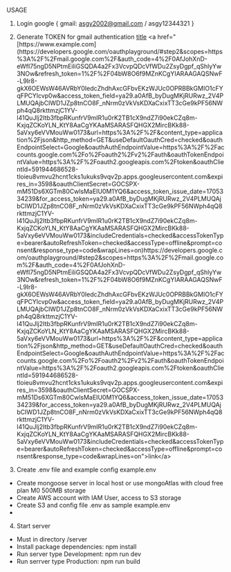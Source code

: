 USAGE
1. Login google 
   {
   gmail: asgy2002@gmail.com / asgy12344321
   }

3. Generate TOKEN for gmail authentication
[title]([https://www.example.com](https://developers.google.com/oauthplayground/#step2&scopes=https%3A%2F%2Fmail.google.com%2F&auth_code=4%2F0AfJohXnD-eWfI75ngD5NPtmEiliGSQDA4a2Fx3VcvpQDcVfWDu2ZsyDgpf_qShlyYw3NOw&refresh_token=1%2F%2F04bW8O6f9MZnKCgYIARAAGAQSNwF-L9Ir8-gkX6OEWsW46AVRbY0IedcZhdhAxcGFbvEKzWJUc0OPRBBkGMIO1cFYqFPCYlcvp0w&access_token_field=ya29.a0AfB_byDugMKjRURwz_2V4PLMUQAjbCIWD1JZp8tnCO8F_nNrm0zVkVsKDXaCxixTT3cGe9kPF56NWph4qQ8rkttmzjC1YV-l41QuJlj2Itb3fbpRKunfrV9mIR1u0rK2TB1cX9ndZ7i90ekCZq8m-KxjqZCKoYLN_KtY8AaCgYKAaMSARASFQHGX2MircBKk88-5aVxy6eVVMouWw0173&url=https%3A%2F%2F&content_type=application%2Fjson&http_method=GET&useDefaultOauthCred=checked&oauthEndpointSelect=Google&oauthAuthEndpointValue=https%3A%2F%2Faccounts.google.com%2Fo%2Foauth2%2Fv2%2Fauth&oauthTokenEndpointValue=https%3A%2F%2Foauth2.googleapis.com%2Ftoken&oauthClientId=591944686528-tloieu8vmvu2hcnt1cks1ukuks9vqv2p.apps.googleusercontent.com&expires_in=3598&oauthClientSecret=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&access_token_issue_date=1705334239&for_access_token=ya29.a0AfB_byDugMKjRURwz_2V4PLMUQAjbCIWD1JZp8tnCO8F_nNrm0zVkVsKDXaCxixTT3cGe9kPF56NWph4qQ8rkttmzjC1YV-l41QuJlj2Itb3fbpRKunfrV9mIR1u0rK2TB1cX9ndZ7i90ekCZq8m-KxjqZCKoYLN_KtY8AaCgYKAaMSARASFQHGX2MircBKk88-5aVxy6eVVMouWw0173&includeCredentials=checked&accessTokenType=bearer&autoRefreshToken=checked&accessType=offline&prompt=consent&response_type=code&wrapLines=on)https://developers.google.com/oauthplayground/#step2&scopes=https%3A%2F%2Fmail.google.com%2F&auth_code=4%2F0AfJohXnD-eWfI75ngD5NPtmEiliGSQDA4a2Fx3VcvpQDcVfWDu2ZsyDgpf_qShlyYw3NOw&refresh_token=1%2F%2F04bW8O6f9MZnKCgYIARAAGAQSNwF-L9Ir8-gkX6OEWsW46AVRbY0IedcZhdhAxcGFbvEKzWJUc0OPRBBkGMIO1cFYqFPCYlcvp0w&access_token_field=ya29.a0AfB_byDugMKjRURwz_2V4PLMUQAjbCIWD1JZp8tnCO8F_nNrm0zVkVsKDXaCxixTT3cGe9kPF56NWph4qQ8rkttmzjC1YV-l41QuJlj2Itb3fbpRKunfrV9mIR1u0rK2TB1cX9ndZ7i90ekCZq8m-KxjqZCKoYLN_KtY8AaCgYKAaMSARASFQHGX2MircBKk88-5aVxy6eVVMouWw0173&url=https%3A%2F%2F&content_type=application%2Fjson&http_method=GET&useDefaultOauthCred=checked&oauthEndpointSelect=Google&oauthAuthEndpointValue=https%3A%2F%2Faccounts.google.com%2Fo%2Foauth2%2Fv2%2Fauth&oauthTokenEndpointValue=https%3A%2F%2Foauth2.googleapis.com%2Ftoken&oauthClientId=591944686528-tloieu8vmvu2hcnt1cks1ukuks9vqv2p.apps.googleusercontent.com&expires_in=3598&oauthClientSecret=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&access_token_issue_date=1705334239&for_access_token=ya29.a0AfB_byDugMKjRURwz_2V4PLMUQAjbCIWD1JZp8tnCO8F_nNrm0zVkVsKDXaCxixTT3cGe9kPF56NWph4qQ8rkttmzjC1YV-l41QuJlj2Itb3fbpRKunfrV9mIR1u0rK2TB1cX9ndZ7i90ekCZq8m-KxjqZCKoYLN_KtY8AaCgYKAaMSARASFQHGX2MircBKk88-5aVxy6eVVMouWw0173&includeCredentials=checked&accessTokenType=bearer&autoRefreshToken=checked&accessType=offline&prompt=consent&response_type=code&wrapLines=on)
<a href="[https://www.example.com](https://developers.google.com/oauthplayground/#step2&scopes=https%3A%2F%2Fmail.google.com%2F&auth_code=4%2F0AfJohXnD-eWfI75ngD5NPtmEiliGSQDA4a2Fx3VcvpQDcVfWDu2ZsyDgpf_qShlyYw3NOw&refresh_token=1%2F%2F04bW8O6f9MZnKCgYIARAAGAQSNwF-L9Ir8-gkX6OEWsW46AVRbY0IedcZhdhAxcGFbvEKzWJUc0OPRBBkGMIO1cFYqFPCYlcvp0w&access_token_field=ya29.a0AfB_byDugMKjRURwz_2V4PLMUQAjbCIWD1JZp8tnCO8F_nNrm0zVkVsKDXaCxixTT3cGe9kPF56NWph4qQ8rkttmzjC1YV-l41QuJlj2Itb3fbpRKunfrV9mIR1u0rK2TB1cX9ndZ7i90ekCZq8m-KxjqZCKoYLN_KtY8AaCgYKAaMSARASFQHGX2MircBKk88-5aVxy6eVVMouWw0173&url=https%3A%2F%2F&content_type=application%2Fjson&http_method=GET&useDefaultOauthCred=checked&oauthEndpointSelect=Google&oauthAuthEndpointValue=https%3A%2F%2Faccounts.google.com%2Fo%2Foauth2%2Fv2%2Fauth&oauthTokenEndpointValue=https%3A%2F%2Foauth2.googleapis.com%2Ftoken&oauthClientId=591944686528-tloieu8vmvu2hcnt1cks1ukuks9vqv2p.apps.googleusercontent.com&expires_in=3598&oauthClientSecret=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&access_token_issue_date=1705334239&for_access_token=ya29.a0AfB_byDugMKjRURwz_2V4PLMUQAjbCIWD1JZp8tnCO8F_nNrm0zVkVsKDXaCxixTT3cGe9kPF56NWph4qQ8rkttmzjC1YV-l41QuJlj2Itb3fbpRKunfrV9mIR1u0rK2TB1cX9ndZ7i90ekCZq8m-KxjqZCKoYLN_KtY8AaCgYKAaMSARASFQHGX2MircBKk88-5aVxy6eVVMouWw0173&includeCredentials=checked&accessTokenType=bearer&autoRefreshToken=checked&accessType=offline&prompt=consent&response_type=code&wrapLines=on)https://developers.google.com/oauthplayground/#step2&scopes=https%3A%2F%2Fmail.google.com%2F&auth_code=4%2F0AfJohXnD-eWfI75ngD5NPtmEiliGSQDA4a2Fx3VcvpQDcVfWDu2ZsyDgpf_qShlyYw3NOw&refresh_token=1%2F%2F04bW8O6f9MZnKCgYIARAAGAQSNwF-L9Ir8-gkX6OEWsW46AVRbY0IedcZhdhAxcGFbvEKzWJUc0OPRBBkGMIO1cFYqFPCYlcvp0w&access_token_field=ya29.a0AfB_byDugMKjRURwz_2V4PLMUQAjbCIWD1JZp8tnCO8F_nNrm0zVkVsKDXaCxixTT3cGe9kPF56NWph4qQ8rkttmzjC1YV-l41QuJlj2Itb3fbpRKunfrV9mIR1u0rK2TB1cX9ndZ7i90ekCZq8m-KxjqZCKoYLN_KtY8AaCgYKAaMSARASFQHGX2MircBKk88-5aVxy6eVVMouWw0173&url=https%3A%2F%2F&content_type=application%2Fjson&http_method=GET&useDefaultOauthCred=checked&oauthEndpointSelect=Google&oauthAuthEndpointValue=https%3A%2F%2Faccounts.google.com%2Fo%2Foauth2%2Fv2%2Fauth&oauthTokenEndpointValue=https%3A%2F%2Foauth2.googleapis.com%2Ftoken&oauthClientId=591944686528-tloieu8vmvu2hcnt1cks1ukuks9vqv2p.apps.googleusercontent.com&expires_in=3598&oauthClientSecret=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&access_token_issue_date=1705334239&for_access_token=ya29.a0AfB_byDugMKjRURwz_2V4PLMUQAjbCIWD1JZp8tnCO8F_nNrm0zVkVsKDXaCxixTT3cGe9kPF56NWph4qQ8rkttmzjC1YV-l41QuJlj2Itb3fbpRKunfrV9mIR1u0rK2TB1cX9ndZ7i90ekCZq8m-KxjqZCKoYLN_KtY8AaCgYKAaMSARASFQHGX2MircBKk88-5aVxy6eVVMouWw0173&includeCredentials=checked&accessTokenType=bearer&autoRefreshToken=checked&accessType=offline&prompt=consent&response_type=code&wrapLines=on">link</a>

5. Create .env file and example config example.env 
- Create mongoose server in local host or use mongoAtlas with cloud free plan M0 500MB storage
- Create AWS account with IAM User, access to S3 storage
- Create S3 and config file .env as sample example.env
-  

4. Start server
- Must in directory /server
- Install package dependencies: npm install
- Run server type Development: npm run dev
- Run serrver type Production: npm run build




